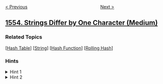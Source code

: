 <!--|This file generated by command(leetcode description); DO NOT EDIT.    |-->
<!--+----------------------------------------------------------------------+-->
<!--|@author    openset <openset.wang@gmail.com>                           |-->
<!--|@link      https://github.com/openset                                 |-->
<!--|@home      https://github.com/openset/leetcode                        |-->
<!--+----------------------------------------------------------------------+-->

[< Previous](../minimum-number-of-days-to-eat-n-oranges "Minimum Number of Days to Eat N Oranges")
　　　　　　　　　　　　　　　　
[Next >](../bank-account-summary "Bank Account Summary")

## [1554. Strings Differ by One Character (Medium)](https://leetcode.com/problems/strings-differ-by-one-character "只有一个不同字符的字符串")



### Related Topics
  [[Hash Table](../../tag/hash-table/README.md)]
  [[String](../../tag/string/README.md)]
  [[Hash Function](../../tag/hash-function/README.md)]
  [[Rolling Hash](../../tag/rolling-hash/README.md)]

### Hints
<details>
<summary>Hint 1</summary>
BruteForce, check all pairs and verify if they differ in one character. O(n^2 * m) where n is the number of words and m is the length of each string.
</details>

<details>
<summary>Hint 2</summary>
O(m^2 * n), Use hashset, to insert all possible combinations adding a character "*". For example: If dict[i] = "abc", insert ("*bc", "a*c" and "ab*").
</details>
